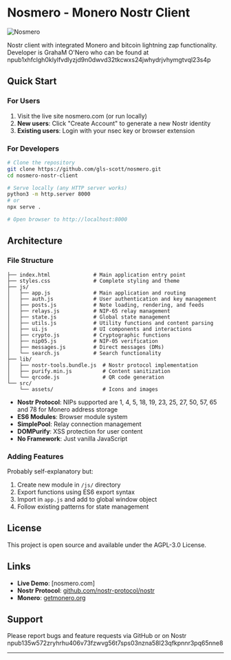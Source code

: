 # Nosmero - Monero Nostr Client

![Nosmero](src/assets/icons/logo_nosmero.svg)

Nostr client with integrated Monero and bitcoin lightning zap functionality. Developer is GrahaM O'Nero who can be found at npub1xhfclgh0klylfvdlyzjd9n0dwvd32tkcwxs24jwhydrjvhymgtvql23s4p

## Quick Start

### For Users
1. Visit the live site nosmero.com (or run locally)
2. **New users**: Click "Create Account" to generate a new Nostr identity
3. **Existing users**: Login with your nsec key or browser extension

### For Developers
```bash
# Clone the repository
git clone https://github.com/gls-scott/nosmero.git
cd nosmero-nostr-client

# Serve locally (any HTTP server works)
python3 -m http.server 8000
# or
npx serve .

# Open browser to http://localhost:8000
```

## Architecture

### File Structure
```
├── index.html              # Main application entry point
├── styles.css              # Complete styling and theme
├── js/
│   ├── app.js              # Main application and routing
│   ├── auth.js             # User authentication and key management
│   ├── posts.js            # Note loading, rendering, and feeds
│   ├── relays.js           # NIP-65 relay management
│   ├── state.js            # Global state management
│   ├── utils.js            # Utility functions and content parsing
│   ├── ui.js               # UI components and interactions
│   ├── crypto.js           # Cryptographic functions
│   ├── nip05.js            # NIP-05 verification
│   ├── messages.js         # Direct messages (DMs)
│   └── search.js           # Search functionality
├── lib/
│   ├── nostr-tools.bundle.js  # Nostr protocol implementation
│   ├── purify.min.js          # Content sanitization
│   └── qrcode.js              # QR code generation
└── src/
    └── assets/                # Icons and images
```

- **Nostr Protocol**: NIPs supported are 1, 4, 5, 18, 19, 23, 25, 27, 50, 57, 65 and 78 for Monero address storage
- **ES6 Modules**: Browser module system
- **SimplePool**: Relay connection management
- **DOMPurify**: XSS protection for user content
- **No Framework**: Just vanilla JavaScript

### Adding Features

Probably self-explanatory but:

1. Create new module in `/js/` directory
2. Export functions using ES6 export syntax
3. Import in `app.js` and add to global window object
4. Follow existing patterns for state management

## License

This project is open source and available under the AGPL-3.0 License.

## Links

- **Live Demo**: [nosmero.com]
- **Nostr Protocol**: [github.com/nostr-protocol/nostr](https://github.com/nostr-protocol/nostr)
- **Monero**: [getmonero.org](https://getmonero.org)

## Support

Please report bugs and feature requests via GitHub or on Nostr npub135w572zryhrhu406v73fzwvg56t7sps03nzna58l23qfkpnnr3pq65nne8

---

